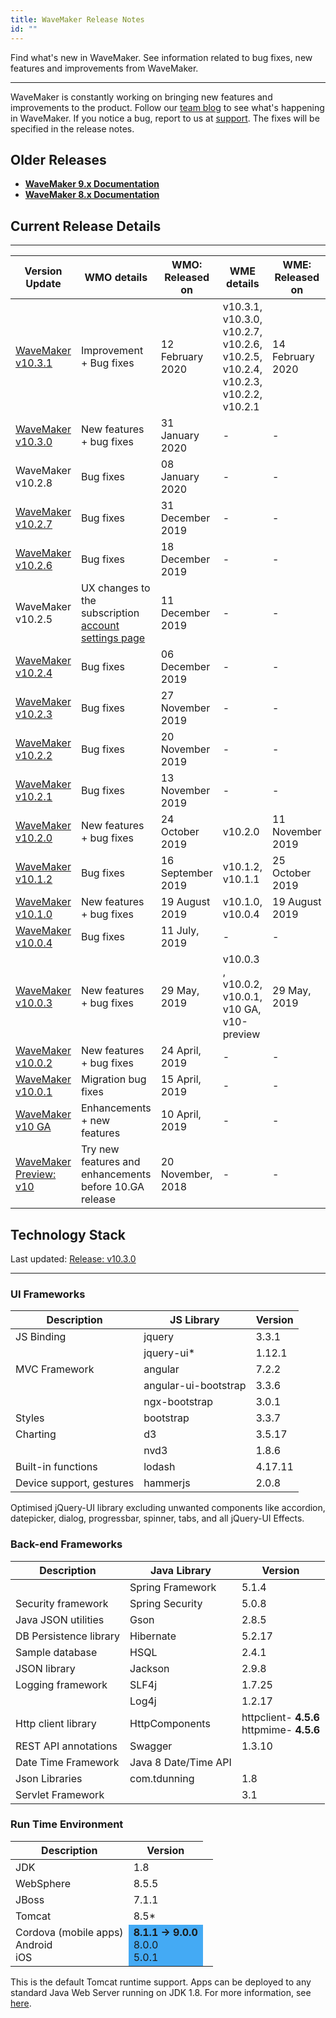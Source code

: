 ```yaml
---
title: WaveMaker Release Notes
id: ""
---
```

Find what's new in WaveMaker. See information related to bug fixes, new features and improvements from WaveMaker. 

---
WaveMaker is constantly working on bringing new features and improvements to the product. Follow our [team blog](/learn/blog) to see what's happening in WaveMaker. If you notice a bug, report to us at [support](mailto:support@wavemaker.com). The fixes will be specified in the release notes. 

## Older Releases


- **[WaveMaker 9.x Documentation](https://www.wavemaker.com/9/learn/index.html)**  
- **[WaveMaker 8.x Documentation](https://www.wavemaker.com/8/learn/index.html)**  


## Current Release Details
---

|Version Update|WMO details| WMO: Released on |WME details| WME: Released on |
|---|---|---|---|---|
|[WaveMaker v10.3.1](/learn/wavemaker-release-notes/v10-3-1)|Improvement + Bug fixes | 12 February 2020 |v10.3.1, v10.3.0, v10.2.7, v10.2.6, v10.2.5, v10.2.4, v10.2.3, v10.2.2, v10.2.1 |14 February 2020|
|[WaveMaker v10.3.0](/learn/wavemaker-release-notes/v10-3-0)|New features + bug fixes | 31 January 2020 | -|-|
|WaveMaker v10.2.8|Bug fixes | 08 January 2020 | -|-|
|[WaveMaker v10.2.7](/learn/wavemaker-release-notes/v10-2-7)|Bug fixes | 31 December 2019 | -|-|
|[WaveMaker v10.2.6](/learn/wavemaker-release-notes/v10-2-6)|Bug fixes | 18 December 2019 | -|-|
|WaveMaker v10.2.5|UX changes to the subscription [account settings page](https://www.wavemakeronline.com/subscriptions/app/main.html#/account/subscriptions) | 11 December 2019 |-|-|
|[WaveMaker v10.2.4](/learn/wavemaker-release-notes/v10-2-4)|Bug fixes | 06 December 2019 | -|-|
|[WaveMaker v10.2.3](/learn/wavemaker-release-notes/v10-2-3)|Bug fixes | 27 November 2019 | -|-|
|[WaveMaker v10.2.2](/learn/wavemaker-release-notes/v10-2-2)|Bug fixes | 20 November 2019 | -|-|
|[WaveMaker v10.2.1](/learn/wavemaker-release-notes/v10-2-1)|Bug fixes | 13 November 2019 | -|-|
|[WaveMaker v10.2.0](/learn/wavemaker-release-notes/v10-2-0)|New features + bug fixes| 24 October 2019 |v10.2.0|11 November 2019|
|[WaveMaker v10.1.2]() |Bug fixes |16 September 2019 |v10.1.2, <br> v10.1.1 | 25 October 2019| 
|[WaveMaker v10.1.0](/learn/wavemaker-release-notes/v10-1-0)|New features + bug fixes |19 August 2019 |v10.1.0, <br> v10.0.4 |19 August 2019|
|[WaveMaker v10.0.4]()|Bug fixes |11 July, 2019 |-|-|
|[WaveMaker v10.0.3]()|New features + bug fixes |29 May, 2019 |v10.0.3 , <br> v10.0.2, <br> v10.0.1, <br> v10 GA, <br> v10-preview|29 May, 2019|
|[WaveMaker v10.0.2]()|New features + bug fixes |24 April, 2019 | -|-|
|[WaveMaker v10.0.1]()|Migration bug fixes |15 April, 2019| -|-|
|[WaveMaker v10 GA]()|Enhancements + new features |10 April, 2019 |-|-| 
|[WaveMaker Preview: v10]()|Try new features and enhancements <br> before 10.GA release|20 November, 2018|-| - |

## Technology Stack
Last updated: [Release: v10.3.0](/learn/wavemaker-release-notes/v10-3-0)

---

### UI Frameworks

| Description | JS Library | Version |
| --- | --- | --- |
| JS Binding | jquery | 3.3.1 |
|  | jquery-ui* | 1.12.1 |
| MVC Framework | angular | 7.2.2 |
|  | angular-ui-bootstrap | 3.3.6 |
|  | ngx-bootstrap | 3.0.1 |
| Styles | bootstrap | 3.3.7 |
| Charting | d3 | 3.5.17 |
|  | nvd3 | 1.8.6 |
| Built-in functions | lodash | 4.17.11 |
| Device support, gestures | hammerjs | 2.0.8 |

Optimised jQuery-UI library excluding unwanted components like accordion, datepicker, dialog, progressbar, spinner, tabs, and all jQuery-UI Effects.

### Back-end Frameworks

| Description | Java Library | Version |
| --- | --- | --- |
|  | Spring Framework | 5.1.4 |
| Security framework | Spring Security | 5.0.8 |
| Java JSON utilities | Gson | 2.8.5 |
| DB Persistence library | Hibernate | 5.2.17 |
| Sample database | HSQL | 2.4.1 |
| JSON library | Jackson | 2.9.8 |
| Logging framework | SLF4j |1.7.25 |
|  | Log4j | 1.2.17 |
| Http client library | HttpComponents | httpclient- **4.5.6** <br> httpmime- **4.5.6** |
| REST API annotations | Swagger | 1.3.10 |
| Date Time Framework | Java 8 Date/Time API |  |
| Json Libraries | com.tdunning |  1.8 |
| Servlet Framework |  | 3.1 |

### Run Time Environment

| Description | Version |
| --- | --- |
| JDK | 1.8 |
| WebSphere | 8.5.5 |
| JBoss | 7.1.1 |
| Tomcat | 8.5* |
| Cordova (mobile apps) <br> Android <br> iOS <td bgcolor="#44aaf4"> **8.1.1 -> 9.0.0** <br> 8.0.0   <br> 5.0.1 |

This is the default Tomcat runtime support. Apps can be deployed to any standard Java Web Server running on JDK 1.8. For more information, see [here](/learn/app-development/deployment/deployment-web-server).




